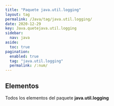 ```yaml
---
title: "Paquete java.util.logging"
layout: tag
permalink: /Java/tag/java.util.logging/
date: 2020-12-29
key: Java.quetejava.util.logging
sidebar: 
  nav: java
aside: 
  toc: true
pagination: 
  enabled: true
  tag: "java.util.logging"
  permalink: /:num/
---
```


<h2>Elementos</h2>
Todos los elementos del paquete <strong>java.util.logging</strong>
